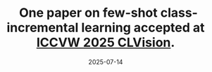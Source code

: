 ---
title: >-
    <i class="fas fa-book-open" style="font-size: 0.9em; margin-right: 0.5em;"></i> One paper on few-shot class-incremental learning accepted at <a href="https://sites.google.com/view/clvision2025" target="_blank">ICCVW 2025 CLVision</a>.
#    <a href="https://google.com" target="_blank">read more <i class="fas fa-angle-double-right"></i></a>
date: 2025-07-14
---